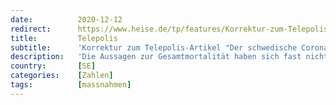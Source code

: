 ```yaml
---
date:          2020-12-12
redirect:      https://www.heise.de/tp/features/Korrektur-zum-Telepolis-Artikel-Der-schwedische-Corona-Weg-Erfolg-oder-Misserfolg-4987759.html
title:         Telepolis
subtitle:      'Korrektur zum Telepolis-Artikel "Der schwedische Corona-Weg: Erfolg oder Misserfolg?"'
description:   'Die Aussagen zur Gesamtmortalität haben sich fast nicht verändert, aber diejenigen zur Covid-Mortalität haben sich ins Gegenteil verkehrt'
country:       [SE]
categories:    [Zahlen]
tags:          [massnahmen]
---
```

